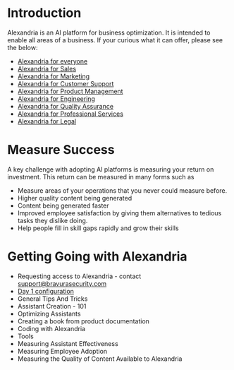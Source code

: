 # Introduction 

Alexandria is an AI platform for business optimization. It is intended to enable all areas of a business. If your curious what it can offer, please see the below:

* [Alexandria for everyone](general/intro)
* [Alexandria for Sales](sales/intro)
* [Alexandria for Marketing](marketing/intro)
* [Alexandria for Customer Support](cs/intro)
* [Alexandria for Product Management](product/intro)
* [Alexandria for Engineering](engineering/intro)
* [Alexandria for Quality Assurance](qa/intro)
* [Alexandria for Professional Services](ps/intro)
* [Alexandria for Legal](legal/intro)

# Measure Success

A key challenge with adopting AI platforms is measuring your return on investment. This return can be measured in many forms such as

* Measure areas of your operations that you never could measure before.
* Higher quality content being generated
* Content being generated faster
* Improved employee satisfaction by giving them alternatives to tedious tasks they dislike doing.
* Help people fill in skill gaps rapidly and grow their skills

# Getting Going with Alexandria

* Requesting access to Alexandria - contact support@bravurasecurity.com
* [Day 1 configuration](quickstart/day1)
* General Tips And Tricks
* Assistant Creation - 101
* Optimizing Assistants
* Creating a book from product documentation
* Coding with Alexandria
* Tools
* Measuring Assistant Effectiveness
* Measuring Employee Adoption
* Measuring the Quality of Content Available to Alexandria
